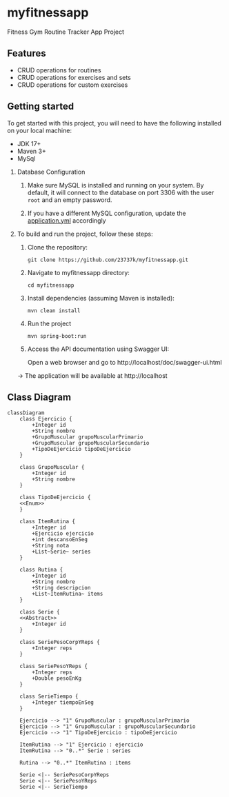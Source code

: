 # myfitnessapp
Fitness Gym Routine Tracker App Project

Features
-
- CRUD operations for routines
- CRUD operations for exercises and sets
- CRUD operations for custom exercises

Getting started
-
To get started with this project, you will need to have the following installed on your local machine:

* JDK 17+
* Maven 3+
* MySql

1) Database Configuration

    1. Make sure MySQL is installed and running on your system. By default, it will connect to the database on port 3306 with the user `root` and an empty password.
    
    2. If you have a different MySQL configuration, update the [application.yml](src/main/resources/application.yml) accordingly

2) To build and run the project, follow these steps:


   1. Clone the repository:
      ```
      git clone https://github.com/23737k/myfitnessapp.git
      ```
      
   2. Navigate to myfitnessapp directory:
      ```
      cd myfitnessapp
      ```
   3. Install dependencies (assuming Maven is installed):
      ```
      mvn clean install
      ```
   4. Run the project
      ```
      mvn spring-boot:run
      ```
   5. Access the API documentation using Swagger UI:
      
      Open a web browser and go to http://localhost/doc/swagger-ui.html


   -> The application will be available at http://localhost 


Class Diagram
-

```mermaid
classDiagram
    class Ejercicio {
        +Integer id
        +String nombre
        +GrupoMuscular grupoMuscularPrimario
        +GrupoMuscular grupoMuscularSecundario
        +TipoDeEjercicio tipoDeEjercicio
    }
    
    class GrupoMuscular {
        +Integer id
        +String nombre
    }
    
    class TipoDeEjercicio {
    <<Enum>>
    }
    
    class ItemRutina {
        +Integer id
        +Ejercicio ejercicio
        +int descansoEnSeg
        +String nota
        +List~Serie~ series
    }
    
    class Rutina {
        +Integer id
        +String nombre
        +String descripcion
        +List~ItemRutina~ items
    }
    
    class Serie {
    <<Abstract>>
        +Integer id
    }
    
    class SeriePesoCorpYReps {
        +Integer reps
    }
    
    class SeriePesoYReps {
        +Integer reps
        +Double pesoEnKg
    }
    
    class SerieTiempo {
        +Integer tiempoEnSeg
    }
    
    Ejercicio --> "1" GrupoMuscular : grupoMuscularPrimario
    Ejercicio --> "1" GrupoMuscular : grupoMuscularSecundario
    Ejercicio --> "1" TipoDeEjercicio : tipoDeEjercicio
    
    ItemRutina --> "1" Ejercicio : ejercicio
    ItemRutina --> "0..*" Serie : series
    
    Rutina --> "0..*" ItemRutina : items
    
    Serie <|-- SeriePesoCorpYReps
    Serie <|-- SeriePesoYReps
    Serie <|-- SerieTiempo

```
